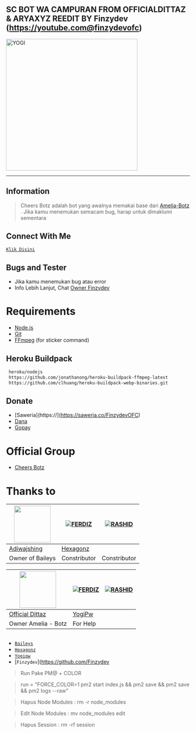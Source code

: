 ## SC BOT WA CAMPURAN FROM OFFICIALDITTAZ & ARYAXYZ REEDIT BY Finzydev (https://youtube.com@finzydevofc)
<img src="https://telegra.ph/file/48702ca79b373b1f0e35c.jpg" alt="YOGI" width="360" />

---

## Information
> Cheers Botz adalah bot yang awalnya memakai base dari [Amelia-Botz](https://github.com/officialdittaz/Amelia-Botz/) .
> Jika kamu menemukan semacam bug, harap untuk dimaklumi sementara

## Connect With Me
[`Klik Disini`](https://wa.me/6285866103817)

## Bugs and Tester
* Jika kamu menemukan bug atau error
* Info Lebih Lanjut, Chat [Owner Finzydev](https://wa.me/6285866103817)

# Requirements
* [Node.js](https://nodejs.org/en/)
* [Git](https://git-scm.com/downloads)
* [FFmpeg](https://github.com/BtbN/FFmpeg-Builds/releases/download/autobuild-2020-12-08-13-03/ffmpeg-n4.3.1-26-gca55240b8c-win64-gpl-4.3.zip) (for sticker command)

## Heroku Buildpack
```bash
 heroku/nodejs
 https://github.com/jonathanong/heroku-buildpack-ffmpeg-latest
 https://github.com/clhuang/heroku-buildpack-webp-binaries.git
```

## Donate
- [Saweria](https://](https://saweria.co/FinzydevOFC)
- [Dana](https://link.dana.id/qr/89go7vdw)
- [Gopay](https://telegra.ph/file/5f3fee8d9890a3537af95.jpg)

# Official Group
- [Cheers Botz](https://chat.whatsapp.com/IYUnvRGWc1aEtPTbUVrAOh)

# Thanks to
 <a href="https://github.com/hexagonz"><img src="https://https://github.com/hexagonz.png?size=100" width="100" height="100"></a> | [![FERDIZ](https://github.com/hexagonz.png?size=100)](https://github.com/hexagonz-afk) | [![RASHID](https://github.com/hexagonz.png?size=100)](https://github.com/hexagonz) 
---|---|---
[Adiwajshing](https://github.com/adiwajshing/Baileys)  | [Hexagonz](https://github.com/hexagonz) |
Owner of Baileys | Constributor | Constributor


 <a href="https://github.com/hexagonz"><img src="https://https://github.com/hexagonz.png?size=100" width="100" height="100"></a> | [![FERDIZ](https://github.com/hexagonz.png?size=100)](https://github.com/hexagonz-afk) | [![RASHID](https://github.com/hexagonz.png?size=100)](https://github.com/hexagonz) 
 ---|---|---
[Official Dittaz](https://github.com/officialdittaz)| [YogiPw](https://github.com/yogipw) | 
Owner Amelia - Botz | For Help | 

##
* [`Baileys`](https://github.com/adiwajshing/Baileys)
* [`Hexagonz`](https://github.com/hexagonz)
* [`Yogipw`](https://github.com/yogipw)
* [`Finzydev`](https://github.com/Finzydev

> Run Pake PM@ + COLOR

> run = "FORCE_COLOR=1 pm2 start index.js && pm2 save && pm2 save && pm2 logs --raw"

> Hapus Node Modules : rm -r node_modules

> Edit Node Modules : mv node_modules edit

> Hapus Session : rm -rf session



